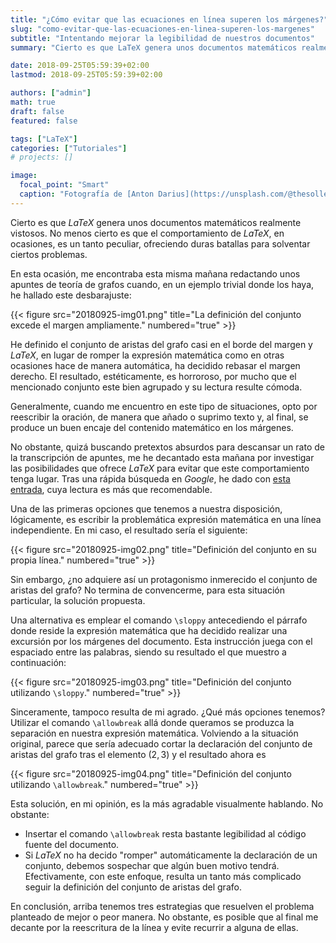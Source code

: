 ```yaml
---
title: "¿Cómo evitar que las ecuaciones en línea superen los márgenes?"
slug: "como-evitar-que-las-ecuaciones-en-linea-superen-los-margenes"
subtitle: "Intentando mejorar la legibilidad de nuestros documentos"
summary: "Cierto es que LaTeX genera unos documentos matemáticos realmente vistosos. No menos cierto es que el comportamiento de LaTeX, en ocasiones, es un tanto peculiar, ofreciendo duras batallas para solventar ciertos problemas."

date: 2018-09-25T05:59:39+02:00
lastmod: 2018-09-25T05:59:39+02:00

authors: ["admin"]
math: true
draft: false
featured: false

tags: ["LaTeX"]
categories: ["Tutoriales"]
# projects: []

image:
  focal_point: "Smart"
  caption: "Fotografía de [Anton Darius](https://unsplash.com/@thesollers), disponible en [Unsplash](https://unsplash.com/photos/oOuK7nlOfWg)."
---
```


Cierto es que *LaTeX* genera unos documentos matemáticos realmente vistosos. No menos cierto es que el comportamiento de *LaTeX*, en ocasiones, es un tanto peculiar, ofreciendo duras batallas para solventar ciertos problemas.

En esta ocasión, me encontraba esta misma mañana redactando unos apuntes de teoría de grafos cuando, en un ejemplo trivial donde los haya, he hallado este desbarajuste:

{{< figure src="20180925-img01.png" title="La definición del conjunto excede el margen ampliamente." numbered="true" >}}

He definido el conjunto de aristas del grafo casi en el borde del margen y *LaTeX*, en lugar de romper la expresión matemática como en otras ocasiones hace de manera automática, ha decidido rebasar el margen derecho. El resultado, estéticamente, es horroroso, por mucho que el mencionado conjunto este bien agrupado y su lectura resulte cómoda.

Generalmente, cuando me encuentro en este tipo de situaciones, opto por reescribir la oración, de manera que añado o suprimo texto y, al final, se produce un buen encaje del contenido matemático en los márgenes. 

No obstante, quizá buscando pretextos absurdos para descansar un rato de la transcripción de apuntes, me he decantado esta mañana por investigar las posibilidades que ofrece *LaTeX* para evitar que este comportamiento tenga lugar. Tras una rápida búsqueda en *Google*, he dado con [esta entrada](https://tex.stackexchange.com/questions/28818/how-can-i-prevent-inline-math-formulas-from-overflowing-into-the-margin), cuya lectura es más que recomendable.

Una de las primeras opciones que tenemos a nuestra disposición, lógicamente, es escribir la problemática expresión matemática en una línea independiente. En mi caso, el resultado sería el siguiente:

{{< figure src="20180925-img02.png" title="Definición del conjunto en su propia línea." numbered="true" >}}

Sin embargo, ¿no adquiere así un protagonismo inmerecido el conjunto de aristas del grafo? No termina de convencerme, para esta situación particular, la solución propuesta.

Una alternativa es emplear el comando `\sloppy` antecediendo el párrafo donde reside la expresión matemática que ha decidido realizar una excursión por los márgenes del documento. Esta instrucción juega con el espaciado entre las palabras, siendo su resultado el que muestro a continuación:

{{< figure src="20180925-img03.png" title="Definición del conjunto utilizando `\sloppy`." numbered="true" >}}

Sinceramente, tampoco resulta de mi agrado. ¿Qué más opciones tenemos? Utilizar el comando `\allowbreak` allá donde queramos se produzca la separación en nuestra expresión matemática. Volviendo a la situación original, parece que sería adecuado cortar la declaración del conjunto de aristas del grafo tras el elemento $(2, 3)$ y el resultado ahora es

{{< figure src="20180925-img04.png" title="Definición del conjunto utilizando `\allowbreak`." numbered="true" >}}

Esta solución, en mi opinión, es la más agradable visualmente hablando. No obstante:

- Insertar el comando `\allowbreak` resta bastante legibilidad al código fuente del documento.
- Si *LaTeX* no ha decido "romper" automáticamente la declaración de un conjunto, debemos sospechar que algún buen motivo tendrá. Efectivamente, con este enfoque, resulta un tanto más complicado seguir la definición del conjunto de aristas del grafo.

En conclusión, arriba tenemos tres estrategias que resuelven el problema planteado de mejor o peor manera. No obstante, es posible que al final me decante por la reescritura de la línea y evite recurrir a alguna de ellas.
